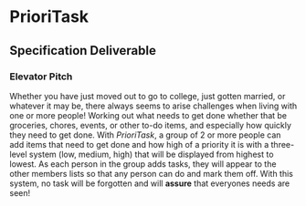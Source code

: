 # PrioriTask
## Specification Deliverable
### Elevator Pitch <br/>
Whether you have just moved out to go to college, just gotten married, or whatever it may be, there always seems to arise challenges when living with one or more people! Working out what needs to get done whether that be groceries, chores, events, or other to-do items, and especially how quickly they need to get done. With *PrioriTask*, a group of 2 or more people can add items that need to get done and how high of a priority it is with a three-level system (low, medium, high) that will be displayed from highest to lowest. As each person in the group adds tasks, they will appear to the other members lists so that any person can do and mark them off. With this system, no task will be forgotten and will **assure** that everyones needs are seen!
